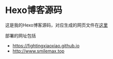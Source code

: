 # Hexo博客源码

这是我的Hexo博客源码，对应生成的网页文件在[这里](https://www.github.com/fightingxiaoxiao/fightingxiaoxiao.github.io)

部署的网址包括

* <https://fightingxiaoxiao.github.io>
* <http://www.smilemax.top>
